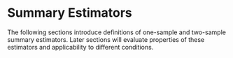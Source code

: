 # Summary Estimators

The following sections introduce definitions of one-sample and two-sample summary estimators.
Later sections will evaluate properties of these estimators and applicability to different conditions.

<!-- One-sample -->

<!-- INCLUDE manual/estimators/center.md -->

<!-- INCLUDE manual/estimators/spread.md -->

<!-- INCLUDE manual/estimators/rel-spread.md -->

<!-- Two-sample -->

<!-- INCLUDE manual/estimators/shift.md -->

<!-- INCLUDE manual/estimators/ratio.md -->

<!-- INCLUDE manual/estimators/avg-spread.md -->

<!-- INCLUDE manual/estimators/disparity.md -->

